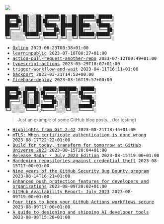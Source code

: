 <img src="https://github-profile-trophy.vercel.app/?username=0xlino&theme=onedark"/>

```
██████╗░██╗░░░██╗░██████╗██╗░░██╗███████╗░██████╗
██╔══██╗██║░░░██║██╔════╝██║░░██║██╔════╝██╔════╝
██████╔╝██║░░░██║╚█████╗░███████║█████╗░░╚█████╗░
██╔═══╝░██║░░░██║░╚═══██╗██╔══██║██╔══╝░░░╚═══██╗
██║░░░░░╚██████╔╝██████╔╝██║░░██║███████╗██████╔╝
╚═╝░░░░░░╚═════╝░╚═════╝░╚═╝░░╚═╝╚══════╝╚═════╝░
```

<!-- PUSHES:START -->

- <samp>[0xlino](https://github.com/0xlino/0xlino) <kbd>2023-08-23T00:38+01:00</kbd></samp>
- <samp>[learninpublic](https://github.com/0xlino/learninpublic) <kbd>2023-07-18T00:27+01:00</kbd></samp>
- <samp>[action-pull-request-another-repo](https://github.com/0xlino/action-pull-request-another-repo) <kbd>2023-07-12T00:49+01:00</kbd></samp>
- <samp>[typescript-actions](https://github.com/0xlino/typescript-actions) <kbd>2023-05-29T18:07+01:00</kbd></samp>
- <samp>[trigger-workflow-and-wait](https://github.com/0xlino/trigger-workflow-and-wait) <kbd>2023-04-11T16:11+01:00</kbd></samp>
- <samp>[backport](https://github.com/0xlino/backport) <kbd>2023-03-21T14:53+00:00</kbd></samp>
- <samp>[firebase-deploy](https://github.com/0xlino/firebase-deploy) <kbd>2023-03-16T19:57+00:00</kbd></samp>

<!-- PUSHES:END -->

```
██████╗░░█████╗░░██████╗████████╗░██████╗
██╔══██╗██╔══██╗██╔════╝╚══██╔══╝██╔════╝
██████╔╝██║░░██║╚█████╗░░░░██║░░░╚█████╗░
██╔═══╝░██║░░██║░╚═══██╗░░░██║░░░░╚═══██╗
██║░░░░░╚█████╔╝██████╔╝░░░██║░░░██████╔╝
╚═╝░░░░░░╚════╝░╚═════╝░░░░╚═╝░░░╚═════╝░
```

> Just an example of some GitHub blog posts... (for testing)

<!-- POSTS:START -->

- <samp>[Highlights from Git 2.42](https://github.blog/2023-08-21-highlights-from-git-2-42/) <kbd>2023-08-21T18:45+01:00</kbd></samp>
- <samp>[mTLS: When certificate authentication is done wrong](https://github.blog/2023-08-17-mtls-when-certificate-authentication-is-done-wrong/) <kbd>2023-08-17T22:22+01:00</kbd></samp>
- <samp>[Build for today, transform for tomorrow at GitHub Universe 2023](https://github.blog/2023-08-15-build-for-today-transform-for-tomorrow-at-github-universe-2023/) <kbd>2023-08-15T20:04+01:00</kbd></samp>
- <samp>[Release Radar · July 2023 Edition](https://github.blog/2023-08-15-release-radar-jul-23/) <kbd>2023-08-15T19:00+01:00</kbd></samp>
- <samp>[Hardening repositories against credential theft](https://github.blog/2023-08-15-hardening-repositories-against-credential-theft/) <kbd>2023-08-15T17:00+01:00</kbd></samp>
- <samp>[Nine years of the GitHub Security Bug Bounty program](https://github.blog/2023-08-14-nine-years-of-the-github-security-bug-bounty-program/) <kbd>2023-08-14T16:21+01:00</kbd></samp>
- <samp>[Enhanced push protection features for developers and organizations](https://github.blog/2023-08-09-enhanced-push-protection-features-for-developers-and-organizations/) <kbd>2023-08-09T20:02+01:00</kbd></samp>
- <samp>[GitHub Availability Report: July 2023](https://github.blog/2023-08-09-github-availability-report-july-2023/) <kbd>2023-08-09T19:00+01:00</kbd></samp>
- <samp>[Four tips to keep your GitHub Actions workflows secure](https://github.blog/2023-08-09-four-tips-to-keep-your-github-actions-workflows-secure/) <kbd>2023-08-09T17:00+01:00</kbd></samp>
- <samp>[A guide to designing and shipping AI developer tools](https://github.blog/2023-08-08-a-guide-to-designing-and-shipping-ai-developer-tools/) <kbd>2023-08-08T15:28+01:00</kbd></samp>

<!-- POSTS:END -->
